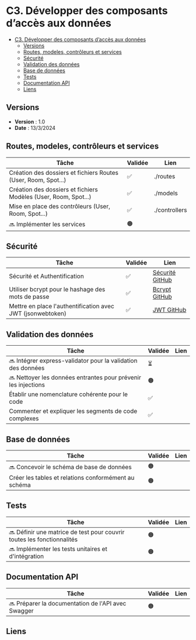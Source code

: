 # C3. Développer des composants d’accès aux données

- [C3. Développer des composants d’accès aux données](#c3-développer-des-composants-daccès-aux-données)
  - [Versions](#versions)
  - [Routes, modeles, contrôleurs et services](#routes-modeles-contrôleurs-et-services)
  - [Sécurité](#sécurité)
  - [Validation des données](#validation-des-données)
  - [Base de données](#base-de-données)
  - [Tests](#tests)
  - [Documentation API](#documentation-api)
  - [Liens](#liens)

## Versions

- **Version** : 1.0
- **Date** : 13/3/2024

## Routes, modeles, contrôleurs et services

| Tâche                                                           | Validée | Lien          |
| --------------------------------------------------------------- | ------- | ------------- |
| Création des dossiers et fichiers Routes (User, Room, Spot...)  | ✅       | ./routes      |
| Création des dossiers et fichiers Modèles (User, Room, Spot...) | ✅       | ./models      |
| Mise en place des contrôleurs (User, Room, Spot...)             | ✅    | ./controllers |
| 🔜 Implémenter les services                                    | 🟠     |               |

## Sécurité

| Tâche                                                      | Validée | Lien                 |
| ---------------------------------------------------------- | ------- | -------------------- |
| Sécurité et Authentification                               | ✅       | [Sécurité GitHub][3] |
| Utiliser bcrypt pour le hashage des mots de passe          | ✅       | [Bcrypt GitHub][2]   |
| Mettre en place l'authentification avec JWT (jsonwebtoken) | ✅       | [JWT GitHub][1]      |

## Validation des données

| Tâche                                                           | Validée | Lien |
| --------------------------------------------------------------- | ------- | ---- |
| 🔜 Intégrer express-validator pour la validation des données   |    ⏳   |      |
| 🔜 Nettoyer les données entrantes pour prévenir les injections | 🟠      |      |
| Établir une nomenclature cohérente pour le code                 |  ✅      |      |
| Commenter et expliquer les segments de code complexes           |  ✅      |      |

## Base de données

| Tâche                                                | Validée | Lien |
| ---------------------------------------------------- | ------- | ---- |
| 🔜 Concevoir le schéma de base de données           |    🟠   |      |
| Créer les tables et relations conformément au schéma | 🟠      |      |

## Tests

| Tâche                                                                   | Validée | Lien |
| ----------------------------------------------------------------------- | ------- | ---- |
| 🔜 Définir une matrice de test pour couvrir toutes les fonctionnalités | 🟠      |      |
| 🔜 Implémenter les tests unitaires et d'intégration                    | 🟠      |      |

## Documentation API

| Tâche                                               | Validée | Lien |
| --------------------------------------------------- | ------- | ---- |
| 🔜 Préparer la documentation de l'API avec Swagger | 🟠      |      |

## Liens

[1]: https://github.com/tatkagore/booking-v-2/blob/e6b2af8e090fd0f07930c58a0951cd9acc6b21f6/middlewares.js#L4
[2]: https://github.com/tatkagore/booking-v-2/blob/e6b2af8e090fd0f07930c58a0951cd9acc6b21f6/routes/auth.js#L30
[3]: https://github.com/tatkagore/booking-v-2/blob/e6b2af8e090fd0f07930c58a0951cd9acc6b21f6/routes/auth.js#L12